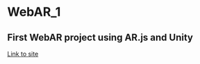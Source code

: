 # WebAR_1
## First WebAR project using AR.js and Unity
[Link to site](https://agneya-1402.github.io/WebAR_1/aframe/SampleScene/index.html)
